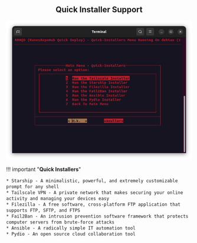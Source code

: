 <div align="center">

<h2> Quick Installer Support </h2>

<img src="../../../Images/Quick-Installers.png">

</div>

!!! important "**Quick Installers**"
    
    * Starship - A minimalistic, powerful, and extremely customizable prompt for any shell
    * Tailscale VPN - A private network that makes securing your online activity and managing your devices easy
    * Filezilla - A free software, cross-platform FTP application that supports FTP, SFTP, and FTPS
    * Fail2Ban - An intrusion prevention software framework that protects computer servers from brute-force attacks
    * Ansible - A radically simple IT automation tool
    * Pydio - An open source cloud collaboration tool

